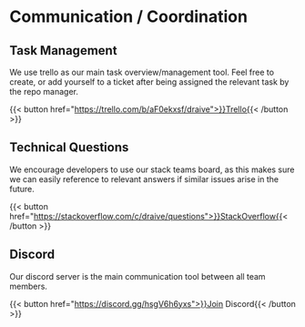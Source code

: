 # Communication / Coordination

## Task Management

We use trello as our main task overview/management tool. Feel free to create, or
add yourself to a ticket after being assigned the relevant task by the repo
manager.

{{< button href="https://trello.com/b/aF0ekxsf/draive">}}Trello{{< /button >}}

## Technical Questions

We encourage developers to use our stack teams board, as this makes sure we can
easily reference to relevant answers if similar issues arise in the future.

{{< button href="https://stackoverflow.com/c/draive/questions">}}StackOverflow{{< /button >}}

## Discord

Our discord server is the main communication tool between all team members.

{{< button href="https://discord.gg/hsgV6h6yxs">}}Join Discord{{< /button >}}
